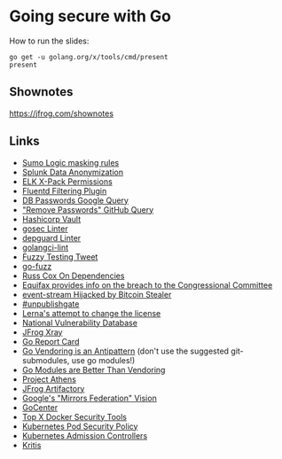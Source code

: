 # Going secure with Go

How to run the slides:

```
go get -u golang.org/x/tools/cmd/present
present
```

## Shownotes

https://jfrog.com/shownotes

## Links

*   [Sumo Logic masking rules](https://help.sumologic.com/Manage/Collection/Processing-Rules/Mask-Rules)
*   [Splunk Data Anonymization](https://docs.splunk.com/Documentation/Splunk/7.2.3/Data/Anonymizedata)
*   [ELK X-Pack Permissions](https://www.elastic.co/guide/en/x-pack/current/security-privileges.html)
*   [Fluentd Filtering Plugin](https://docs.fluentd.org/v1.0/articles/filter-plugin-overview)
*   [DB Passwords Google Query](https://www.google.com/search?q=%22DB_PASSWORD%22+filetype%3Aenv+%3D%3D%3D&oq=%22DB_PASSWORD%22+filetype%3Aenv+%3D%3D%3D)
*   ["Remove Passwords" GitHub Query](https://github.com/search?q=%22remove+password%22&type=Commits)
*   [Hashicorp Vault](https://www.vaultproject.io/)
*   [gosec Linter](https://github.com/securego/gosec)
*   [depguard Linter](https://github.com/OpenPeeDeeP/depguard)
*   [golangci-lint](https://github.com/golangci/golangci-lint)
*   [Fuzzy Testing Tweet](https://twitter.com/sempf/status/514473420277694465?lang=en)
*   [go-fuzz](https://github.com/dvyukov/go-fuzz)
*   [Russ Cox On Dependencies](https://research.swtch.com/deps)
*   [Equifax provides info on the breach to the Congressional Committee](https://oversight.house.gov/news/press-releases/equifax-provides-new-info-on-breach)
*   [event-stream Hijacked by Bitcoin Stealer](https://www.theregister.co.uk/2018/11/26/npm_repo_bitcoin_stealer/)
*   [#unpublishgate](https://www.theregister.co.uk/2016/03/23/npm_left_pad_chaos/)
*   [Lerna's attempt to change the license](https://github.com/lerna/lerna/pull/1616)
*   [National Vulnerability Database](https://nvd.nist.gov/)
*   [JFrog Xray](http://jfrog.com/xray/)
*   [Go Report Card](https://goreportcard.com)
*   [Go Vendoring is an Antipattern](https://gist.github.com/datagrok/8577287) (don't use the suggested git-submodules, use go modules!)
*   [Go Modules are Better Than Vendoring](https://medium.com/jfrogplatform/golang-dependency-management-doing-it-right-3f214878a188)
*   [Project Athens](https://docs.gomods.io/)
*   [JFrog Artifactory](http://jfrog.com/integration/go-registry/)
*   [Google's "Mirrors Federation" Vision](https://blog.golang.org/#TOC_6.)
*   [GoCenter](https://gocenter.io/)
*   [Top X Docker Security Tools](https://www.google.com/search?client=firefox-b-1-ab&ei=n5FQXLX7KND4wAK3pabYBg&q=docker+containers+security+tool)
*   [Kubernetes Pod Security Policy](https://kubernetes.io/docs/concepts/policy/pod-security-policy/)
*   [Kubernetes Admission Controllers](https://kubernetes.io/docs/reference/access-authn-authz/admission-controllers/)
*   [Kritis](https://github.com/grafeas/kritis)
